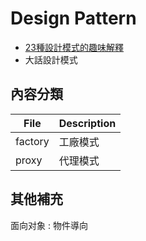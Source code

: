 # Design Pattern
- [23種設計模式的趣味解釋](http://jimmy0222.pixnet.net/blog/post/37216962-%5B%E8%BD%89%E8%B2%BC%5D-23%E7%A8%AE%E8%A8%AD%E8%A8%88%E6%A8%A1%E5%BC%8F%E7%9A%84%E8%B6%A3%E5%91%B3%E8%A7%A3%E9%87%8B)
- 大話設計模式

## 內容分類

File         | Description
------------ | ----------------
factory      | 工廠模式
proxy        | 代理模式




## 其他補充

面向对象 : 物件導向